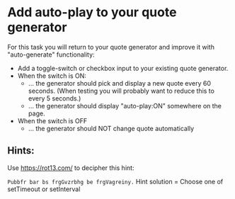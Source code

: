 # Add auto-play to your quote generator

For this task you will return to your quote generator and improve it with "auto-generate" functionality:

- Add a toggle-switch or checkbox input to your existing quote generator.
- When the switch is ON:
  - ... the generator should pick and display a new quote every 60 seconds. (When testing you will probably want to reduce this to every 5 seconds.)
  - ... the generator should display "auto-play:ON" somewhere on the page.
- When the switch is OFF
  - ... the generator should NOT change quote automatically

## Hints:

Use https://rot13.com/ to decipher this hint:

`Pubbfr bar bs frgGvzrbhg be frgVagreiny.`
Hint solution = Choose one of setTimeout or setInterval
